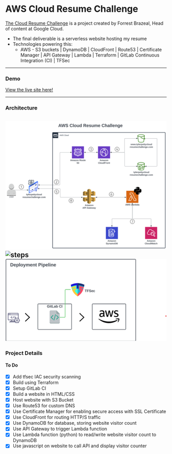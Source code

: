 # AWS Cloud Resume Challenge

[The Cloud Resume Challenge](https://cloudresumechallenge.dev/docs/the-challenge/aws/) is a project created by Forrest Brazeal, Head of content at Google Cloud. 
- The final deliverable is a serverless website hosting my resume
- Technologies powering this:
     - AWS - S3 buckets | DynamoDB | CloudFront | Route53 | Certificate Manager | API Gateway | Lambda | Terraform | GitLab Continuous Integration (CI) | TFSec

---

### Demo
[View the live site here!](https://www.tylerpettycloudresumechallenge.com)

---

### Architecture
![Architecture Diagram](/images/flow.png)
![steps](/images/steps)
![ci](/images/pipeline.png)
---

### Project Details

#### To Do
- [x] Add tfsec IAC security scanning
- [x] Build using Terraform
- [x] Setup GitLab CI 
- [x] Build a website in HTML/CSS
- [x] Host website with S3 Bucket
- [x] Use Route53 for custom DNS
- [x] Use Certificate Manager for enabling secure access with SSL Certificate
- [x] Use CloudFront for routing HTTP/S traffic
- [x] Use DynamoDB for database, storing website visitor count
- [x] Use API Gateway to trigger Lambda function
- [x] Use Lambda function (python) to read/write website visitor count to DynamoDB
- [x] Use javascript on website to call API and display visitor counter
